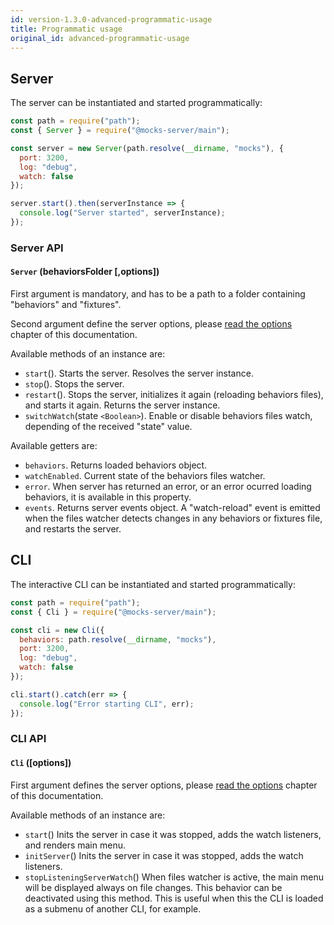 ```yaml
---
id: version-1.3.0-advanced-programmatic-usage
title: Programmatic usage
original_id: advanced-programmatic-usage
---
```


## Server

The server can be instantiated and started programmatically:

```javascript
const path = require("path");
const { Server } = require("@mocks-server/main");

const server = new Server(path.resolve(__dirname, "mocks"), {
  port: 3200,
  log: "debug",
  watch: false
});

server.start().then(serverInstance => {
  console.log("Server started", serverInstance);
});
```

### Server API

#### `Server` (behaviorsFolder \[,options\])

First argument is mandatory, and has to be a path to a folder containing "behaviors" and "fixtures".

Second argument define the server options, please [read the options](configuration-command-line-arguments.md) chapter of this documentation.

Available methods of an instance are:

- `start`(). Starts the server. Resolves the server instance.
- `stop`(). Stops the server.
- `restart`(). Stops the server, initializes it again (reloading behaviors files), and starts it again. Returns the server instance.
- `switchWatch`(state `<Boolean>`). Enable or disable behaviors files watch, depending of the received "state" value.

Available getters are:

- `behaviors`. Returns loaded behaviors object.
- `watchEnabled`. Current state of the behaviors files watcher.
- `error`. When server has returned an error, or an error ocurred loading behaviors, it is available in this property.
- `events`. Returns server events object. A "watch-reload" event is emitted when the files watcher detects changes in any behaviors or fixtures file, and restarts the server.

## CLI

The interactive CLI can be instantiated and started programmatically:

```javascript
const path = require("path");
const { Cli } = require("@mocks-server/main");

const cli = new Cli({
  behaviors: path.resolve(__dirname, "mocks"),
  port: 3200,
  log: "debug",
  watch: false
});

cli.start().catch(err => {
  console.log("Error starting CLI", err);
});
```

### CLI API

#### `Cli` (\[options\])

First argument defines the server options, please [read the options](configuration-command-line-arguments.md) chapter of this documentation.

Available methods of an instance are:

- `start`()
Inits the server in case it was stopped, adds the watch listeners, and renders main menu.
- `initServer`()
Inits the server in case it was stopped, adds the watch listeners.
- `stopListeningServerWatch`()
When files watcher is active, the main menu will be displayed always on file changes. This behavior can be deactivated using this method. This is useful when this the CLI is loaded as a submenu of another CLI, for example.
